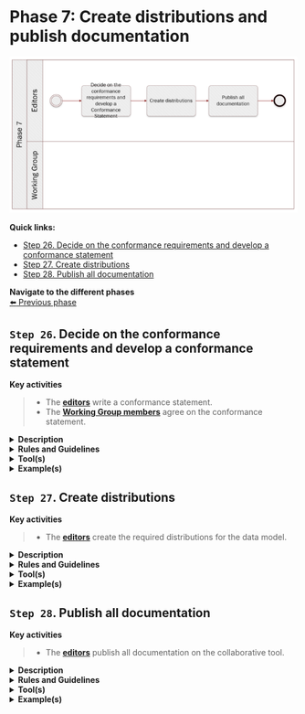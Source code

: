 # Phase 7: Create distributions and publish documentation
![Process_Phase 7](img/methodology_phase7.PNG)

**Quick links:**
- [Step 26. Decide on the conformance requirements and develop a conformance statement](phase7.md#step-26-decide-on-the-conformance-requirements-and-develop-a-conformance-statement)
- [Step 27. Create distributions](phase7.md#step-27-create-distributions)
- [Step 28. Publish all documentation](phase7.md#step-28-publish-all-documentation)

**Navigate to the different phases**\
[:arrow_left: Previous phase](phase6.md) 

## `Step 26`. Decide on the conformance requirements and develop a conformance statement 

**Key activities**
> * The [<b>editors</b>](../stakeholders#editors) write a conformance statement.
> * The [<b>Working Group members</b>](../stakeholders#working-group) agree on the conformance statement.


<details>
  <summary><b>Description</b></summary>
  
  A conformance statement declares a minimum set of requirements that an implementation must adhere to, in order to be considered conformant with the respective data model.
  The Working Group members must agree on these conformance requirements. The editor then includes a conformance statement in the common data model.
  
  It is possible that the model has natural divisions so that it might be appropriate to set different conformance levels.
  For example, a model used to describe vehicles may have a group of terms related specifically to motor vehicles that could be used in an implementation that has no needs to understand the terms that relate to bicycles.
  This will consequently lead to the establishment of different conformance levels.

</details>

<details>
  <summary><b>Rules and Guidelines</b></summary>
  * Publish the conformance statement together with the common data model.
</details>

<details>
  <summary><b>Tool(s)</b></summary>
  <i>There are no specific tools for this step.</i>
</details>

<details>
  <summary><b>Example(s)</b></summary>

```
  TBD
  ```
</details>

## `Step 27`. Create distributions

**Key activities**
> * The [<b>editors</b>](../stakeholders#editors) create the required distributions for the data model.

<details>
  <summary><b>Description</b></summary>
  The data model can be expressed (or serialized) in various formats depending on the specific needs and context. Each distribution (format) will have its own uses and advantages, but also its own disadvantages and limitations. 
  
  Semantic data models can, among others, be expressed in TTL (turtle), RDF/XML, JSON-LD, SHACL, etc. Special care needs to be taken when using multiple formats, as converting between them might not always be without difficulties.
  
  Aside from these machine-readable formats, human-readable formats also need to be created. A visual representation of the entities, attributes and relationships of the data model is always recommended to give a clear overview. This can for example be a UML-diagram, saved as a PNG-file.
  Next to this, human-readable documentation is required with all the necessary information to construct the data models, i.e. the entities and attributes with their definitions, cardinalities, proposed codelists, etc. This can for example be distributed as an HTML-page or a PDF-document.
  
  All these distributions can either be manually created, or automatically via one or multiple tools.
  
  During this step, URIs are also created (or reused when possible) for the data model itself, its entities and their attributes. These identifiers need to be minted and maintained by a (European Commission) service.
  
  Required codelists that do not exist yet, need to be created by e.g. the Publications Office, as part of the EU Vocabularies and serialized as SKOS/RDF and/or XML for example.
</details>

<details>
  <summary><b>Rules and Guidelines</b></summary>
* Create both machine-readable as well as human-readable distributions of the data models.
* Automate the creation of the distributions as much as possible in order to avoid mistakes.
* We recommend to use URIs under the data.europa.eu which allows for flexibility for where the URIs resolve to.
</details>

<details>
  <summary><b>Tool(s)</b></summary>
  * [VocBench3](https://ec.europa.eu/isa2/solutions/vocbench3_en)
  * Toolchain [?]
  * Sparx Enterprise Architect
</details>

<details>
  <summary><b>Example(s)</b></summary>

```
  TBD
  ```
</details>

## `Step 28`. Publish all documentation

**Key activities**
> * The [<b>editors</b>](../stakeholders#editors) publish all documentation on the collaborative tool.

<details>
  <summary><b>Description</b></summary>
  
  The editors publish the final version of the data model, in both machine-readable and human-readable format, on the collaborative tool selected. 
  If possible, the editors should publish the data model as open (meta)data and specify which license is applicable.
  
</details>

<details>
  <summary><b>Rules and Guidelines</b></summary>
  * Choose an open license, e.g. CC0.
  * Publish the data model, its elements and related documentation via persistent (and ideally, dereferenceable) URIs.
  * Provide machine access to the data model.
</details>

<details>
  <summary><b>Tool(s)</b></summary>
  <i>There are no specific tools for this step.</i>
</details>

<details>
  <summary><b>Example(s)</b></summary>

```
  TBD
  ```
</details>
